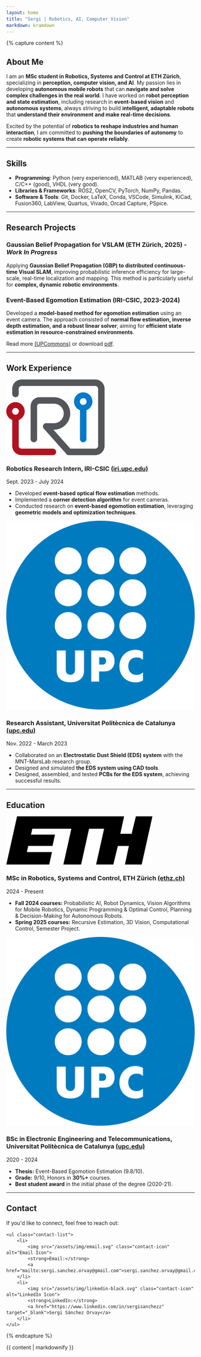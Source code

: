 ```yaml
---
layout: home
title: "Sergi | Robotics, AI, Computer Vision"
markdown: kramdown
---
```


{% capture content %}
## <span id="about">About Me</span>  
I am an **MSc student in Robotics, Systems and Control at ETH Zürich**, specializing in **perception, computer vision, and AI**. My passion lies in developing **autonomous mobile robots** that can **navigate and solve complex challenges in the real world**. I have worked on **robot perception and state estimation**, including research in **event-based vision** and **autonomous systems**, always striving to build **intelligent, adaptable robots** that **understand their environment and make real-time decisions**.  

Excited by the potential of **robotics to reshape industries and human interaction**, I am committed to **pushing the boundaries of autonomy** to create **robotic systems that can operate reliably**.  

---

## <span id="skills">Skills</span>  
- **Programming**: Python (very experienced), MATLAB (very experienced), C/C++ (good), VHDL (very good).  
- **Libraries & Frameworks**: ROS2, OpenCV, PyTorch, NumPy, Pandas.  
- **Software & Tools**: Git, Docker, LaTeX, Conda, VSCode, Simulink, KiCad, Fusion360, LabView, Quartus, Vivado, Orcad Capture, PSpice.  

---

## <span id="projects">Research Projects</span>  

### **Gaussian Belief Propagation for VSLAM (ETH Zürich, 2025)** - *Work In Progress*
Applying **Gaussian Belief Propagation (GBP) to distributed continuous-time Visual SLAM**, improving probabilistic inference efficiency for large-scale, real-time localization and mapping. This method is particularly useful for **complex, dynamic robotic environments**.

### **Event-Based Egomotion Estimation (IRI-CSIC, 2023-2024)**  
Developed a **model-based method for egomotion estimation** using an event camera. The approach consisted of **normal flow estimation, inverse depth estimation, and a robust linear solver**, aiming for **efficient state estimation in resource-constrained environments**. 

Read more [(UPCommons)](https://upcommons.upc.edu/handle/2117/422144) or download [pdf](/assets/pdf/Event-based_egomotion_estimation_Sergi_Sanchez_Orvay_TFG.pdf).


---

## Work Experience  
<div class="work-entry">
    <div class="work-left">
        <img src="/assets/img/iri-csic-logo.png" alt="IRI-CSIC Logo">
        <div class="work-info">
            <h3>
                Robotics Research Intern, <span class="company-name">IRI-CSIC</span>
                <a href="https://www.iri.upc.edu/" target="_blank" class="company-link">(iri.upc.edu)</a>
            </h3>
        </div>
    </div>
    <div class="work-right">
        <span class="work-dates">Sept. 2023 - July 2024</span>
    </div>
</div>
<ul>
    <li>Developed <strong>event-based optical flow estimation</strong> methods.</li>
    <li>Implemented a <strong>corner detection algorithm</strong> for event cameras.</li>
    <li>Conducted research on <strong>event-based egomotion estimation</strong>, leveraging <strong>geometric models and optimization techniques</strong>.</li>
</ul>

<div class="work-entry">
    <div class="work-left">
        <img src="/assets/img/upc-logo.png" alt="UPC Logo">
        <div class="work-info">
            <h3>
                Research Assistant, <span class="company-name">Universitat Politècnica de Catalunya</span>
                <a href="https://www.upc.edu/en?set_language=en" target="_blank" class="company-link">(upc.edu)</a>
            </h3>
        </div>
    </div>
    <div class="work-right">
        <span class="work-dates">Nov. 2022 - March 2023</span>
    </div>
</div>
<ul>
    <li>Collaborated on an <strong>Electrostatic Dust Shield (EDS) system</strong> with the MNT-MarsLab research group.</li>
    <li>Designed and simulated <strong>the EDS system using CAD tools</strong>.</li>
    <li>Designed, assembled, and tested <strong>PCBs for the EDS system</strong>, achieving successful results.</li>
</ul>

---

## Education  
<div class="education-entry">
    <div class="education-left">
        <img src="/assets/img/eth-logo.png" alt="ETH Zürich Logo">
        <div class="education-info">
            <h3>
                MSc in Robotics, Systems and Control, <span class="university-name">ETH Zürich</span>
                <a href="https://ethz.ch/en.html" target="_blank" class="university-link">(ethz.ch)</a>
            </h3>
        </div>
    </div>
    <div class="education-right">
        <span class="education-dates">2024 - Present</span>
    </div>
</div>
<ul>
    <li><strong>Fall 2024 courses:</strong> Probabilistic AI, Robot Dynamics, Vision Algorithms for Mobile Robotics, Dynamic Programming & Optimal Control, Planning & Decision-Making for Autonomous Robots.</li>
    <li><strong>Spring 2025 courses:</strong> Recursive Estimation, 3D Vision, Computational Control, Semester Project.</li>
</ul>

<div class="education-entry">
    <div class="education-left">
        <img src="/assets/img/upc-logo.png" alt="UPC Logo">
        <div class="education-info">
            <h3>
                BSc in Electronic Engineering and Telecommunications, <span class="university-name">Universitat Politècnica de Catalunya</span>
                <a href="https://www.upc.edu/en?set_language=en" target="_blank" class="university-link">(upc.edu)</a>
            </h3>
        </div>
    </div>
    <div class="education-right">
        <span class="education-dates">2020 - 2024</span>
    </div>
</div>
<ul>
    <li><strong>Thesis:</strong> Event-Based Egomotion Estimation (9.8/10).</li>
    <li><strong>Grade:</strong> 9/10, Honors in <strong>30%+</strong> courses.</li>
    <li><strong>Best student award</strong> in the initial phase of the degree (2020-21).</li>
</ul>



---

## <span id="contact"> Contact</span>  
<div class="contact-container">
    <p>If you'd like to connect, feel free to reach out:</p>
    
    <ul class="contact-list">
        <li>
            <img src="/assets/img/email.svg" class="contact-icon" alt="Email Icon">
            <strong>Email:</strong> 
            <a href="mailto:sergi.sanchez.orvay@gmail.com">sergi.sanchez.orvay@gmail.com</a>
        </li>
        <li>
            <img src="/assets/img/linkedin-black.svg" class="contact-icon" alt="LinkedIn Icon">
            <strong>LinkedIn:</strong> 
            <a href="https://www.linkedin.com/in/sergisanchezz" target="_blank">Sergi Sánchez Orvay</a>
        </li>
    </ul>
</div>


{% endcapture %}

<div class="container">
{{ content | markdownify }}
</div>
